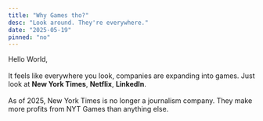 ```yaml
---
title: "Why Games tho?"
desc: "Look around. They're everywhere."
date: "2025-05-19"
pinned: "no"
---
```


Hello World,  
&nbsp;  
It feels like everywhere you look, companies are expanding into games. Just look at **New York Times**, **Netflix**, **LinkedIn**.  
&nbsp;  
As of 2025, New York Times is no longer a journalism company. They make more profits from NYT Games than anything else.  
